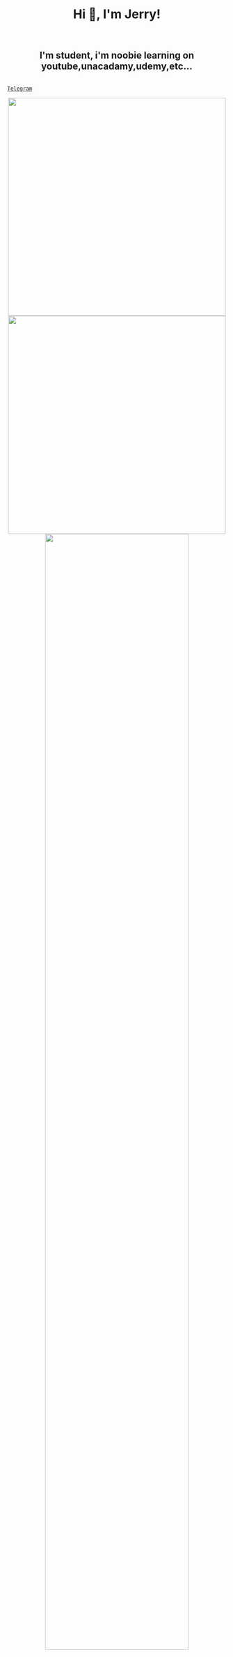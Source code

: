 <h1 align="center">Hi 👋, I'm Jerry!</h1>
<br>

<h2 align="center">I'm student, i'm noobie learning on youtube,unacadamy,udemy,etc... </h2> 

<code><a href="telegram.me/elonmuskme" title="Telegram"> Telegram</a></code>
<p align = "center">
  
  <img src = "https://github-readme-stats.vercel.app/api?username=Killersparrow0&show_icons=true&theme=bear" width = 500>
  
  <img src = "https://github-readme-streak-stats.herokuapp.com?user=Killersparrow0&theme=dark&hide_border=true" width = 500>
  
  <img src="https://activity-graph.herokuapp.com/graph?username=Killersparrow0&theme=react-dark&bg_color=20232a&hide_border=true" width="81%"/>
  
</p>
